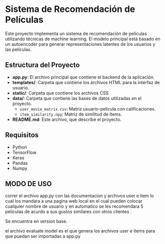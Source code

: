 # Sistema de Recomendación de Películas

Este proyecto implementa un sistema de recomendación de películas utilizando técnicas de machine learning. El modelo principal está basado en un autoencoder para generar representaciones latentes de los usuarios y las películas.

## Estructura del Proyecto

- **app.py**: El archivo principal que contiene el backend de la aplicación.
- **templates/**: Carpeta que contiene los archivos HTML para la interfaz de usuario.
- **static/**: Carpeta que contiene los archivos CSS 
- **data/**: Carpeta que contiene las bases de datos utilizadas en el proyecto.
  - `user_movie_matrix.csv`: Matriz usuario-película con calificaciones.
  - `item_similarity.npy`: Matriz de similitud de ítems.
- **README.md**: Este archivo, que describe el proyecto.

## Requisitos

- Python
- TensorFlow
- Keras
- Pandas
- Numpy

## MODO DE USO 

correr el archivo app.py con las documentacion y archivos user e item lo cual los mandara a una pagina web local en el cual pueden colocar cualquier nombre de usuario y en automatico se les recomendara 5 peliculas de acurdo a sus gustos similares con otros clientes .

Se encuentra en version base.

el archivo evaluate model es el que genera los archivos user e items para que puedan ser importadas a app.py 
